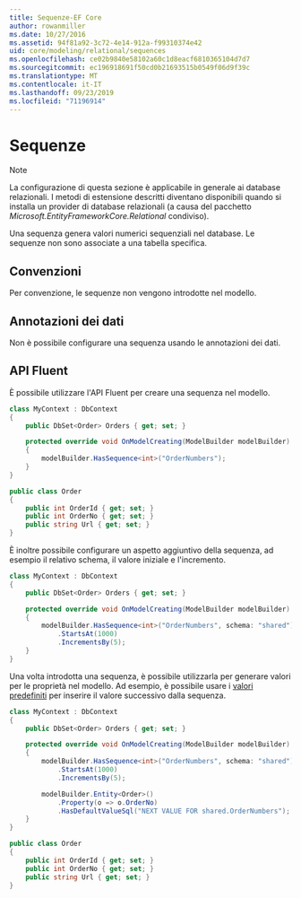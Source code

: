 ```yaml
---
title: Sequenze-EF Core
author: rowanmiller
ms.date: 10/27/2016
ms.assetid: 94f81a92-3c72-4e14-912a-f99310374e42
uid: core/modeling/relational/sequences
ms.openlocfilehash: ce02b9840e58102a60c1d8eacf6810365104d7d7
ms.sourcegitcommit: ec196918691f50cd0b21693515b0549f06d9f39c
ms.translationtype: MT
ms.contentlocale: it-IT
ms.lasthandoff: 09/23/2019
ms.locfileid: "71196914"
---
```

# <a name="sequences"></a>Sequenze

> [!NOTE]  
> La configurazione di questa sezione è applicabile in generale ai database relazionali. I metodi di estensione descritti diventano disponibili quando si installa un provider di database relazionali (a causa del pacchetto *Microsoft.EntityFrameworkCore.Relational* condiviso).

Una sequenza genera valori numerici sequenziali nel database. Le sequenze non sono associate a una tabella specifica.

## <a name="conventions"></a>Convenzioni

Per convenzione, le sequenze non vengono introdotte nel modello.

## <a name="data-annotations"></a>Annotazioni dei dati

Non è possibile configurare una sequenza usando le annotazioni dei dati.

## <a name="fluent-api"></a>API Fluent

È possibile utilizzare l'API Fluent per creare una sequenza nel modello.

<!-- [!code-csharp[Main](samples/core/relational/Modeling/FluentAPI/Relational/Sequence.cs?highlight=7)] -->
``` csharp
class MyContext : DbContext
{
    public DbSet<Order> Orders { get; set; }

    protected override void OnModelCreating(ModelBuilder modelBuilder)
    {
        modelBuilder.HasSequence<int>("OrderNumbers");
    }
}

public class Order
{
    public int OrderId { get; set; }
    public int OrderNo { get; set; }
    public string Url { get; set; }
}
```

È inoltre possibile configurare un aspetto aggiuntivo della sequenza, ad esempio il relativo schema, il valore iniziale e l'incremento.

<!-- [!code-csharp[Main](samples/core/relational/Modeling/FluentAPI/Relational/SequenceConfigured.cs?highlight=7,8,9)] -->
``` csharp
class MyContext : DbContext
{
    public DbSet<Order> Orders { get; set; }

    protected override void OnModelCreating(ModelBuilder modelBuilder)
    {
        modelBuilder.HasSequence<int>("OrderNumbers", schema: "shared")
            .StartsAt(1000)
            .IncrementsBy(5);
    }
}
```

Una volta introdotta una sequenza, è possibile utilizzarla per generare valori per le proprietà nel modello. Ad esempio, è possibile usare i [valori predefiniti](default-values.md) per inserire il valore successivo dalla sequenza.

<!-- [!code-csharp[Main](samples/core/relational/Modeling/FluentAPI/Relational/SequenceUsed.cs?highlight=11,12,13)] -->
``` csharp
class MyContext : DbContext
{
    public DbSet<Order> Orders { get; set; }

    protected override void OnModelCreating(ModelBuilder modelBuilder)
    {
        modelBuilder.HasSequence<int>("OrderNumbers", schema: "shared")
            .StartsAt(1000)
            .IncrementsBy(5);

        modelBuilder.Entity<Order>()
            .Property(o => o.OrderNo)
            .HasDefaultValueSql("NEXT VALUE FOR shared.OrderNumbers");
    }
}

public class Order
{
    public int OrderId { get; set; }
    public int OrderNo { get; set; }
    public string Url { get; set; }
}
```
